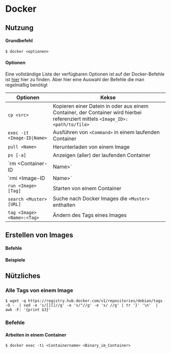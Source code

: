 # Docker

## Nutzung
#### Grundbefehl
```
$ docker <optionen>
```

#### Optionen
Eine vollständige Liste der verfügbaren Optionen ist auf der Docker-Befehle ist [hier](https://docs.docker.com/engine/reference/commandline/cp/) hier zu finden.
Aber hier eine Auswahl der Befehle die man regelmäßig benötigt

|Optionen|Kekse|
|---|---|
| `cp <src>` <dest> | Kopieren einer Datein in oder aus einem Container, der Container wird hierbei referenziert mittels ``<Image_ID>:<path/to/file>`` |
| <code>exec -it <Image-ID\|Name> <Command></code> | Ausführen von ``<Command>`` in einem laufenden Container |
| `pull <Name>` | Herunterladen von einem Image |
| `ps [-a]` | Anzeigen (aller) der laufenden Container |
| `rm <Container-ID|Name>` | Löschen von einem Image |
| `rmi <Image-ID|Name>` | Löschen von einem Image |
| `run <Image>[Tag]` | Starten von einem Container |
| `search <Muster> [URL]` | Suche nach Docker Images die ``<Muster>`` enthalten |
| `tag <Image> <Name>:<Tag>` | Ändern des Tags eines Images  |


## Erstellen von Images
#### Befehle


#### Beispiele


## Nützliches
### Alle Tags von einem Image
```
$ wget -q https://registry.hub.docker.com/v1/repositories/debian/tags -O -  | sed -e 's/[][]//g' -e 's/"//g' -e 's/ //g' | tr '}' '\n'  | awk -F: '{print $3}'
```

### Befehle
#### Arbeiten in einem Container
```
$ docker exec -ti <Containername> <Binary_im_Container>
```